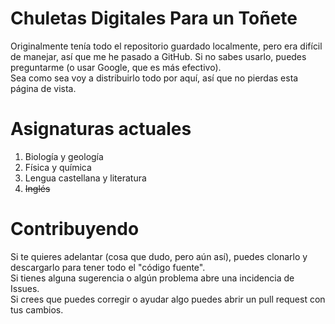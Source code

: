 # Chuletas Digitales Para un Toñete
Originalmente tenía todo el repositorio guardado localmente, pero era difícil de manejar, así que me he pasado a GitHub. Si no sabes usarlo, puedes preguntarme (o usar Google, que es más efectivo).
<br>Sea como sea voy a distribuirlo todo por aquí, así que no pierdas esta página de vista.

# Asignaturas actuales
<ol>
  <li>Biología y geología
  <li>Física y química
  <li>Lengua castellana y literatura
  <li><s>Inglés</s>
</ol>

# Contribuyendo
Si te quieres adelantar (cosa que dudo, pero aún así), puedes clonarlo y descargarlo para tener todo el "código fuente".
<br>Si tienes alguna sugerencia o algún problema abre una incidencia de Issues.
<br>Si crees que puedes corregir o ayudar algo puedes abrir un pull request con tus cambios.
